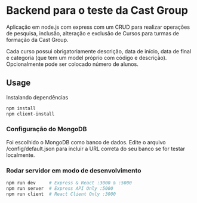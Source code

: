 # Backend para o teste da Cast Group

Aplicação em node.js com express com um CRUD para realizar operações de pesquisa, inclusão, alteração e exclusão de Cursos para turmas de formação da Cast Group.

Cada curso possui obrigatoriamente descrição, data de início, data de final e categoria (que tem um model próprio com código e descrição). Opcionalmente pode ser colocado número de alunos.

## Usage

Instalando dependências

```bash
npm install
npm client-install
```

### Configuração do MongoDB

Foi escolhido o MongoDB como banco de dados. Edite o arquivo /config/default.json para incluir a URL correta do seu banco se for testar localmente.

### Rodar servidor em modo de desenvolvimento

```bash
npm run dev     # Express & React :3000 & :5000
npm run server  # Express API Only :5000
npm run client  # React Client Only :3000
```

